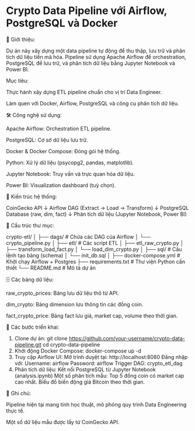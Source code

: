 # Crypto Data Pipeline với Airflow, PostgreSQL và Docker

🚀 Giới thiệu:

Dự án này xây dựng một data pipeline tự động để thu thập, lưu trữ và phân tích dữ liệu tiền mã hóa.
Pipeline sử dụng Apache Airflow để orchestration, PostgreSQL để lưu trữ, và phân tích dữ liệu bằng Jupyter Notebook và Power BI.

Mục tiêu:

Thực hành xây dựng ETL pipeline chuẩn cho vị trí Data Engineer.

Làm quen với Docker, Airflow, PostgreSQL và công cụ phân tích dữ liệu.

🛠️ Công nghệ sử dụng:

Apache Airflow: Orchestration ETL pipeline.

PostgreSQL: Cơ sở dữ liệu lưu trữ.

Docker & Docker Compose: Đóng gói hệ thống.

Python: Xử lý dữ liệu (psycopg2, pandas, matplotlib).

Jupyter Notebook: Truy vấn và trực quan hóa dữ liệu.

Power BI: Visualization dashboard (tuỳ chọn).

🧩 Kiến trúc hệ thống:

CoinGecko API
     ↓
Airflow DAG (Extract → Load → Transform)
     ↓
PostgreSQL Database (raw, dim, fact)
     ↓
Phân tích dữ liệu (Jupyter Notebook, Power BI)

📂 Cấu trúc thư mục:

crypto-etl/
│
├── dags/                       # Chứa các DAG của Airflow
│   └── crypto_pipeline.py
│
├── etl/                    # Các script ETL
│   ├── etl_raw_crypto.py
│   ├── transform_load_fact.py
│   └── load_dim_crypto.py
│
├── sql/                        # Câu lệnh tạo bảng (schema)
│   └── init_db.sql
│
├── docker-compose.yml         # Khởi chạy Airflow + Postgres
├── requirements.txt           # Thư viện Python cần thiết
└── README.md                  # Mô tả dự án

🗄️ Các bảng dữ liệu:

raw_crypto_prices: Bảng lưu dữ liệu thô từ API.

dim_crypto: Bảng dimension lưu thông tin các đồng coin.

fact_crypto_price: Bảng fact lưu giá, market cap, volume theo thời gian.

🎯 Các bước triển khai:

1. Clone dự án:
  git clone https://github.com/your-username/crypto-data-pipeline.git
  cd crypto-data-pipeline
2. Khởi động Docker Compose:
  docker-compose up -d
3. Truy cập Airflow UI:
  Mở trình duyệt tại: http://localhost:8080
  Đăng nhập với:
    Username: airflow
    Password: airflow
  Trigger DAG: crypto_etl_dag
4. Phân tích dữ liệu:
  Kết nối PostgreSQL từ Jupyter Notebook (analysis.ipynb)
  Một số phân tích mẫu:
    Top 5 đồng coin có market cap cao nhất.
    Biểu đồ biến động giá Bitcoin theo thời gian.

📑 Ghi chú:

  Pipeline hiện tại mang tính học thuật, mô phỏng quy trình Data Engineering thực tế.

  Một số dữ liệu mẫu được lấy từ CoinGecko API.
